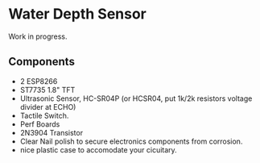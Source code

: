 # Water Depth Sensor

Work in progress.

## Components
- 2 ESP8266
- ST7735 1.8" TFT
- Ultrasonic Sensor, HC-SR04P (or HCSR04, put 1k/2k resistors voltage divider at ECHO)
- Tactile Switch.
- Perf Boards
- 2N3904 Transistor
- Clear Nail polish to secure electronics components from corrosion.
- nice plastic case to accomodate your cicuitary.
